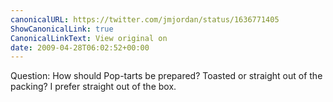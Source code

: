 ```yaml
---
canonicalURL: https://twitter.com/jmjordan/status/1636771405
ShowCanonicalLink: true
CanonicalLinkText: View original on
date: 2009-04-28T06:02:52+00:00
---
```

Question: How should Pop-tarts be prepared? Toasted or straight out of the packing? I prefer straight out of the box.